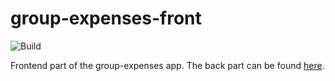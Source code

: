 # group-expenses-front

![Build](https://github.com/chloeturchi/group-expenses-front/workflows/React%20build/badge.svg?branch=master)

Frontend part of the group-expenses app. The back part can be found [here](https://github.com/Monsieur-Wary/group-expenses-back).